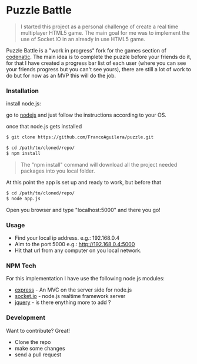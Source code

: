 # Puzzle Battle

> I started this project as a personal challenge of create a real time multiplayer
> HTML5 game. The main goal for me was to implement the use of Socket.IO in an already in use HTML5 game.

Puzzle Battle is a "work in progress" fork for the games section of [codenatic].
The main idea is to complete the puzzle before your friends do it, for that I have created a
progress bar list of each user (where you can see your friends progress but you can't see yours),
there are still a lot of work to do but for now as an MVP this will do the job.


### Installation

install node.js:

go to [nodejs] and just follow the instructions according to your OS.

once that node.js gets installed

```sh
$ git clone https://github.com/FrancoAguilera/puzzle.git
```

```sh
$ cd /path/to/cloned/repo/
$ npm install
```
> The "npm install" command will download all the project needed packages into you local folder.

At this point the app is set up and ready to work, but before that 
```sh
$ cd /path/to/cloned/repo/
$ node app.js
```
Open you browser and type "localhost:5000" and there you go!


### Usage

- Find your local ip address. e.g.: 192.168.0.4
- Aim to the port 5000 e.g.: http://192.168.0.4:5000
- Hit that url from any computer on you local network.


### NPM Tech

For this implementation I have use the following node.js modules:

* [express] - An MVC on the server side for node.js
* [socket.io] - node.js realtime framework server
* [jquery] - is there enything more to add ?


### Development

Want to contribute? Great!

* Clone the repo 
* make some changes 
* send a pull request


[codenatic]:http://codenatic.com/
[nodejs]:http://nodejs.org/
[express]:https://www.npmjs.com/package/express
[socket.io]:https://www.npmjs.com/package/socket.io
[jquery]:http://jquery.com/